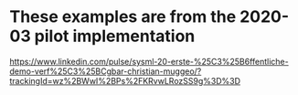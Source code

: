 # These examples are from the 2020-03 pilot implementation

https://www.linkedin.com/pulse/sysml-20-erste-%25C3%25B6ffentliche-demo-verf%25C3%25BCgbar-christian-muggeo/?trackingId=wz%2BWwI%2BPs%2FKRvwLRozSS9g%3D%3D